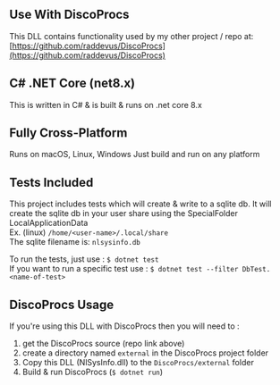 ## Use With DiscoProcs
This DLL contains functionality used by my other project / repo at: [https://github.com/raddevus/DiscoProcs](https://github.com/raddevus/DiscoProcs)

## C# .NET Core (net8.x)
This is written in C# & is built & runs on .net core 8.x

## Fully Cross-Platform
Runs on macOS, Linux, Windows
Just build and run on any platform

## Tests Included
This project includes tests which will create & write to a sqlite db.
It will create the sqlite db in your user share using the SpecialFolder LocalApplicationData<br/>
Ex. (linux) `/home/<user-name>/.local/share` <br/>
The sqlite filename is: `nlsysinfo.db`

To run the tests, just use : `$ dotnet test`<br/>
If you want to run a specific test use : `$ dotnet test --filter DbTest.<name-of-test>`

## DiscoProcs Usage
If you're using this DLL with DiscoProcs then you will need to :
1) get the DiscoProcs source (repo link above)
2) create a directory named `external` in the DiscoProcs project folder
3) Copy this DLL (NlSysInfo.dll) to the `DiscoProcs/external` folder
4) Build & run DiscoProcs (`$ dotnet run`)

